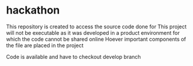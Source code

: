 # hackathon
This repository is created to access the source code done for 
This project will not be executable as it was developed in a product environment for which the code cannot be shared online
Hoever important components of the file are placed in the project

Code is available and have to checkout develop branch
